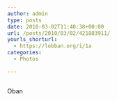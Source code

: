 ```yaml
---
author: admin
type: posts
date: 2010-03-02T11:40:38+00:00
url: /posts/2010/03/02/421883911/
yourls_shorturl:
  - https://lobban.org/i/1a
categories:
  - Photos

---
```

<div class="figure">
  <img src="https://andy.lobban.org/photo/1280/421883911/1/tumblr_kynkfq6ZBk1qzrl7b" alt="" />
</div>

Oban